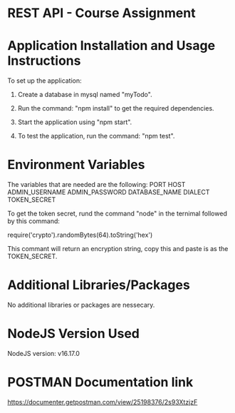 # REST API - Course Assignment

# Application Installation and Usage Instructions

To set up the application:

1. Create a database in mysql named "myTodo".

2. Run the command: "npm install" to get the required dependencies.

3. Start the application using "npm start".

4. To test the application, run the command: "npm test".

# Environment Variables

The variables that are needed are the following:
PORT
HOST
ADMIN_USERNAME
ADMIN_PASSWORD
DATABASE_NAME
DIALECT
TOKEN_SECRET

To get the token secret, rund the command "node" in the ternimal followed by this command:

require('crypto').randomBytes(64).toString('hex')

This commant will return an encryption string, copy this and paste is as the TOKEN_SECRET.

# Additional Libraries/Packages

No additional libraries or packages are nessecary.

# NodeJS Version Used

NodeJS version: v16.17.0

# POSTMAN Documentation link

https://documenter.getpostman.com/view/25198376/2s93XtzjzF
